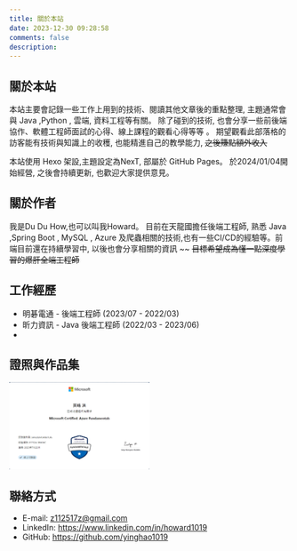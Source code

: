 ```yaml
---
title: 關於本站
date: 2023-12-30 09:28:58
comments: false
description: 
---
```


## 關於本站
本站主要會記錄一些工作上用到的技術、閱讀其他文章後的重點整理, 主題通常會與 Java ,Python , 雲端, 資料工程等有關。
除了碰到的技術, 也會分享一些前後端協作、軟體工程師面試的心得、線上課程的觀看心得等等 。 
期望觀看此部落格的訪客能有技術與知識上的收穫, 也能精進自己的教學能力, ~~之後賺點額外收入~~

本站使用 Hexo 架設,主題設定為NexT, 部屬於 GitHub Pages。
於2024/01/04開始經營, 之後會持續更新, 也歡迎大家提供意見。

## 關於作者
我是Du Du How,也可以叫我Howard。 目前在天龍國擔任後端工程師, 熟悉 Java ,Spring Boot , MySQL , 
Azure 及爬蟲相關的技術,也有一些CI/CD的經驗等。前端目前還在持續學習中, 以後也會分享相關的資訊 ~~
~~目標希望成為懂一點深度學習的爆肝全端工程師~~

## 工作經歷
- 明碁電通 - 後端工程師 (2023/07 - 2022/03)
- 昕力資訊 - Java 後端工程師  (2022/03 - 2023/06)
-

## 證照與作品集
<img src="\images\about\azure-certificate.png" width = "50%" height = "50%" alt="azure-certificate" />

## 聯絡方式
- E-mail: z112517z@gmail.com
- LinkedIn: https://www.linkedin.com/in/howard1019
- GitHub: https://github.com/yinghao1019